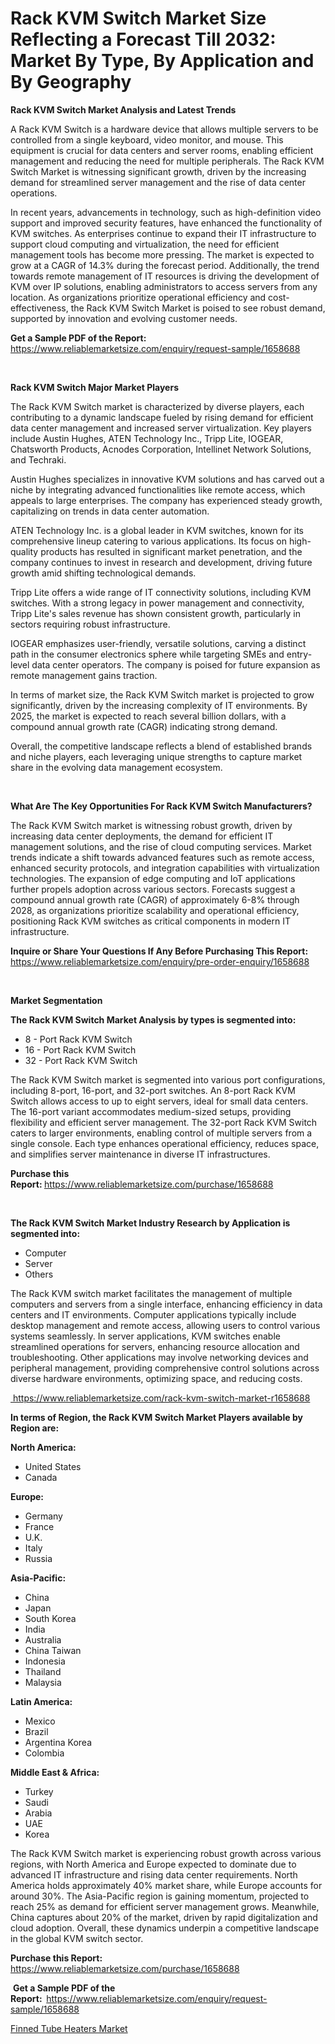 <p><h1>Rack KVM Switch Market Size Reflecting a Forecast Till 2032: Market By Type, By Application and By Geography</h1></p><p><strong>Rack KVM Switch Market Analysis and Latest Trends</strong></p>
<p><p>A Rack KVM Switch is a hardware device that allows multiple servers to be controlled from a single keyboard, video monitor, and mouse. This equipment is crucial for data centers and server rooms, enabling efficient management and reducing the need for multiple peripherals. The Rack KVM Switch Market is witnessing significant growth, driven by the increasing demand for streamlined server management and the rise of data center operations.</p><p>In recent years, advancements in technology, such as high-definition video support and improved security features, have enhanced the functionality of KVM switches. As enterprises continue to expand their IT infrastructure to support cloud computing and virtualization, the need for efficient management tools has become more pressing. The market is expected to grow at a CAGR of 14.3% during the forecast period. Additionally, the trend towards remote management of IT resources is driving the development of KVM over IP solutions, enabling administrators to access servers from any location. As organizations prioritize operational efficiency and cost-effectiveness, the Rack KVM Switch Market is poised to see robust demand, supported by innovation and evolving customer needs.</p></p>
<p><strong>Get a Sample PDF of the Report:&nbsp;</strong> <a href="https://www.reliablemarketsize.com/enquiry/request-sample/1658688?utm_campaign=2283&utm_medium=2&utm_source=Github&utm_content=ia&utm_term=17022025&utm_id=rack-kvm-switch">https://www.reliablemarketsize.com/enquiry/request-sample/1658688</a></p>
<p>&nbsp;</p>
<p><strong>Rack KVM Switch Major Market Players</strong></p>
<p><p>The Rack KVM Switch market is characterized by diverse players, each contributing to a dynamic landscape fueled by rising demand for efficient data center management and increased server virtualization. Key players include Austin Hughes, ATEN Technology Inc., Tripp Lite, IOGEAR, Chatsworth Products, Acnodes Corporation, Intellinet Network Solutions, and Techraki.</p><p>Austin Hughes specializes in innovative KVM solutions and has carved out a niche by integrating advanced functionalities like remote access, which appeals to large enterprises. The company has experienced steady growth, capitalizing on trends in data center automation.</p><p>ATEN Technology Inc. is a global leader in KVM switches, known for its comprehensive lineup catering to various applications. Its focus on high-quality products has resulted in significant market penetration, and the company continues to invest in research and development, driving future growth amid shifting technological demands.</p><p>Tripp Lite offers a wide range of IT connectivity solutions, including KVM switches. With a strong legacy in power management and connectivity, Tripp Lite's sales revenue has shown consistent growth, particularly in sectors requiring robust infrastructure. </p><p>IOGEAR emphasizes user-friendly, versatile solutions, carving a distinct path in the consumer electronics sphere while targeting SMEs and entry-level data center operators. The company is poised for future expansion as remote management gains traction.</p><p>In terms of market size, the Rack KVM Switch market is projected to grow significantly, driven by the increasing complexity of IT environments. By 2025, the market is expected to reach several billion dollars, with a compound annual growth rate (CAGR) indicating strong demand.</p><p>Overall, the competitive landscape reflects a blend of established brands and niche players, each leveraging unique strengths to capture market share in the evolving data management ecosystem.</p></p>
<p>&nbsp;</p>
<p><strong>What Are The Key Opportunities For Rack KVM Switch Manufacturers?</strong></p>
<p><p>The Rack KVM Switch market is witnessing robust growth, driven by increasing data center deployments, the demand for efficient IT management solutions, and the rise of cloud computing services. Market trends indicate a shift towards advanced features such as remote access, enhanced security protocols, and integration capabilities with virtualization technologies. The expansion of edge computing and IoT applications further propels adoption across various sectors. Forecasts suggest a compound annual growth rate (CAGR) of approximately 6-8% through 2028, as organizations prioritize scalability and operational efficiency, positioning Rack KVM switches as critical components in modern IT infrastructure.</p></p>
<p><strong>Inquire or Share Your Questions If Any Before Purchasing This Report:</strong> <a href="https://www.reliablemarketsize.com/enquiry/pre-order-enquiry/1658688?utm_campaign=2283&utm_medium=2&utm_source=Github&utm_content=ia&utm_term=17022025&utm_id=rack-kvm-switch">https://www.reliablemarketsize.com/enquiry/pre-order-enquiry/1658688</a></p>
<p>&nbsp;</p>
<p><strong>Market Segmentation</strong></p>
<p><strong>The Rack KVM Switch Market Analysis by types is segmented into:</strong></p>
<p><ul><li>8 - Port Rack KVM Switch</li><li>16 - Port Rack KVM Switch</li><li>32 - Port Rack KVM Switch</li></ul></p>
<p><p>The Rack KVM Switch market is segmented into various port configurations, including 8-port, 16-port, and 32-port switches. An 8-port Rack KVM Switch allows access to up to eight servers, ideal for small data centers. The 16-port variant accommodates medium-sized setups, providing flexibility and efficient server management. The 32-port Rack KVM Switch caters to larger environments, enabling control of multiple servers from a single console. Each type enhances operational efficiency, reduces space, and simplifies server maintenance in diverse IT infrastructures.</p></p>
<p><strong>Purchase this Report:&nbsp;</strong><a href="https://www.reliablemarketsize.com/purchase/1658688?utm_campaign=2283&utm_medium=2&utm_source=Github&utm_content=ia&utm_term=17022025&utm_id=rack-kvm-switch">https://www.reliablemarketsize.com/purchase/1658688</a></p>
<p>&nbsp;</p>
<p><strong>The Rack KVM Switch Market Industry Research by Application is segmented into:</strong></p>
<p><ul><li>Computer</li><li>Server</li><li>Others</li></ul></p>
<p><p>The Rack KVM switch market facilitates the management of multiple computers and servers from a single interface, enhancing efficiency in data centers and IT environments. Computer applications typically include desktop management and remote access, allowing users to control various systems seamlessly. In server applications, KVM switches enable streamlined operations for servers, enhancing resource allocation and troubleshooting. Other applications may involve networking devices and peripheral management, providing comprehensive control solutions across diverse hardware environments, optimizing space, and reducing costs.</p></p>
<p><a href="https://www.reliablemarketsize.com/rack-kvm-switch-market-r1658688?utm_campaign=2283&utm_medium=2&utm_source=Github&utm_content=ia&utm_term=17022025&utm_id=rack-kvm-switch">&nbsp;https://www.reliablemarketsize.com/rack-kvm-switch-market-r1658688</a></p>
<p><strong>In terms of Region, the Rack KVM Switch Market Players available by Region are:</strong></p>
<p>
    <p> <strong> North America: </strong>
        <ul>
            <li>United States</li>
            <li>Canada</li>
        </ul>
        </p> 
    <p> <strong> Europe: </strong>
        <ul>
            <li>Germany</li>
            <li>France</li>
            <li>U.K.</li>
            <li>Italy</li>
            <li>Russia</li>
        </ul>
        </p> 
    <p> <strong> Asia-Pacific: </strong>
        <ul>
            <li>China</li>
            <li>Japan</li>
            <li>South Korea</li>
            <li>India</li>
            <li>Australia</li>
            <li>China Taiwan</li>
            <li>Indonesia</li>
            <li>Thailand</li>
            <li>Malaysia</li>
        </ul>
        </p> 
    <p> <strong> Latin America: </strong>
        <ul>
            <li>Mexico</li>
            <li>Brazil</li>
            <li>Argentina Korea</li>
            <li>Colombia</li>
        </ul>
        </p> 
    <p> <strong> Middle East & Africa: </strong>
        <ul>
            <li>Turkey</li>
            <li>Saudi</li>
            <li>Arabia</li>
            <li>UAE</li>
            <li>Korea</li>
        </ul>
    </p>
    </p>
<p><p>The Rack KVM Switch market is experiencing robust growth across various regions, with North America and Europe expected to dominate due to advanced IT infrastructure and rising data center requirements. North America holds approximately 40% market share, while Europe accounts for around 30%. The Asia-Pacific region is gaining momentum, projected to reach 25% as demand for efficient server management grows. Meanwhile, China captures about 20% of the market, driven by rapid digitalization and cloud adoption. Overall, these dynamics underpin a competitive landscape in the global KVM switch sector.</p></p>
<p><strong>Purchase this Report: </strong><a href="https://www.reliablemarketsize.com/purchase/1658688?utm_campaign=2283&utm_medium=2&utm_source=Github&utm_content=ia&utm_term=17022025&utm_id=rack-kvm-switch">https://www.reliablemarketsize.com/purchase/1658688</a></p>
<p>&nbsp;<strong>Get a Sample PDF of the Report:&nbsp;&nbsp;</strong><a href="https://www.reliablemarketsize.com/enquiry/request-sample/1658688?utm_campaign=2283&utm_medium=2&utm_source=Github&utm_content=ia&utm_term=17022025&utm_id=rack-kvm-switch">https://www.reliablemarketsize.com/enquiry/request-sample/1658688</a></p>
<p><strong></strong></p>
<p><p><a href="https://github.com/bornergabrielle89/Market-Research-Report-List-1/blob/main/finned-tube-heaters-market.md?utm_campaign=2283&utm_medium=2&utm_source=Github&utm_content=ia&utm_term=17022025&utm_id=rack-kvm-switch">Finned Tube Heaters Market</a></p></p>